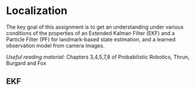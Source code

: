 # Localization
The key goal of this assignment is to get an understanding under various conditions of the properties of an Extended Kalman Filter (EKF) and a Particle
Filter (PF) for landmark-based state estimation, and a learned observation model from camera images.

_Useful reading material:_ Chapters 3,4,5,7,8 of Probabilistic Robotics, Thrun, Burgard and Fox
## EKF

